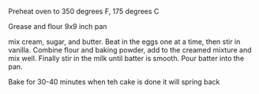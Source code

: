  Preheat oven to 350 degrees F, 175 degrees C

 Grease and flour 9x9 inch pan

 mix cream, sugar, and butter. Beat in the eggs one at a time, then stir in vanilla. Combine flour and baking powder, add to the creamed mixture and mix well. Finally stir in the milk until batter is smooth. Pour batter into the pan.

 Bake for 30-40 minutes when teh cake is done it will spring back